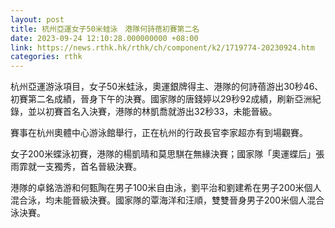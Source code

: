 ```yaml
---
layout: post
title: 杭州亞運女子50米蛙泳　港隊何詩蓓初賽第二名　　
date: 2023-09-24 12:10:28.000000000 +08:00
link: https://news.rthk.hk/rthk/ch/component/k2/1719774-20230924.htm
categories: rthk
---
```


杭州亞運游泳項目，女子50米蛙泳，奧運銀牌得主、港隊的何詩蓓游出30秒46、初賽第二名成績，晉身下午的決賽。國家隊的唐錢婷以29秒92成績，刷新亞洲紀錄，並以初賽首名入決賽，港隊的林凱喬就游出32秒33，未能晉級。

賽事在杭州奧體中心游泳館舉行，正在杭州的行政長官李家超亦有到場觀賽。

女子200米蝶泳初賽，港隊的楊凱晴和莫思騏在無緣決賽；國家隊「奧運蝶后」張雨霏就一支獨秀，首名晉級決賽。

港隊的卓銘浩游和何甄陶在男子100米自由泳，劉平治和劉建希在男子200米個人混合泳，均未能晉級決賽。國家隊的覃海洋和汪順，雙雙晉身男子200米個人混合泳決賽。
